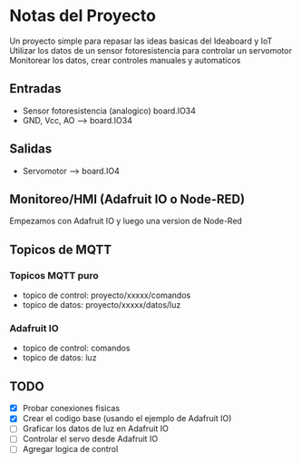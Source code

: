 # Notas del Proyecto
Un proyecto simple para repasar las ideas basicas del Ideaboard y IoT
Utilizar los datos de un sensor fotoresistencia para controlar un servomotor
Monitorear los datos, crear controles manuales y automaticos
## Entradas
* Sensor fotoresistencia (analogico) board.IO34
* GND, Vcc, AO --> board.IO34
## Salidas
* Servomotor --> board.IO4
## Monitoreo/HMI (Adafruit IO o Node-RED)
Empezamos con Adafruit IO y luego una version de Node-Red
## Topicos de MQTT
### Topicos MQTT puro
* topico de control: proyecto/xxxxx/comandos
* topico de datos: proyecto/xxxxx/datos/luz
### Adafruit IO
* topico de control: comandos
* topico de datos: luz
## TODO
* [x] Probar conexiones fisicas
* [x] Crear el codigo base (usando el ejemplo de Adafruit IO)
* [ ] Graficar los datos de luz en Adafruit IO
* [ ] Controlar el servo desde Adafruit IO
* [ ] Agregar logica de control